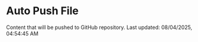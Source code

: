 # Auto Push File

Content that will be pushed to GitHub repository.
Last updated: 08/04/2025, 04:54:45 AM
